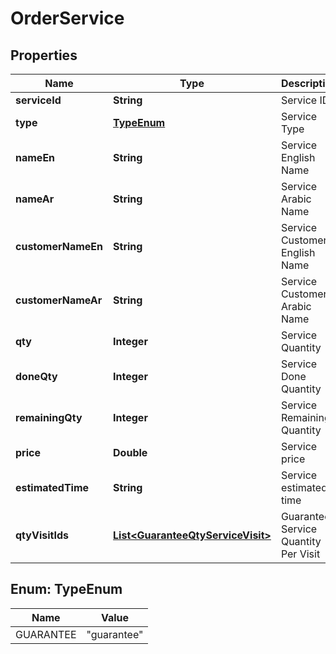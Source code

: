 
# OrderService

## Properties
Name | Type | Description | Notes
------------ | ------------- | ------------- | -------------
**serviceId** | **String** | Service ID |  [optional]
**type** | [**TypeEnum**](#TypeEnum) | Service Type |  [optional]
**nameEn** | **String** | Service English Name |  [optional]
**nameAr** | **String** | Service Arabic Name |  [optional]
**customerNameEn** | **String** | Service Customer English Name |  [optional]
**customerNameAr** | **String** | Service Customer Arabic Name |  [optional]
**qty** | **Integer** | Service Quantity |  [optional]
**doneQty** | **Integer** | Service Done Quantity |  [optional]
**remainingQty** | **Integer** | Service Remaining Quantity |  [optional]
**price** | **Double** | Service price |  [optional]
**estimatedTime** | **String** | Service estimated time |  [optional]
**qtyVisitIds** | [**List&lt;GuaranteeQtyServiceVisit&gt;**](GuaranteeQtyServiceVisit.md) | Guarantee Service Quantity Per Visit |  [optional]


<a name="TypeEnum"></a>
## Enum: TypeEnum
Name | Value
---- | -----
GUARANTEE | &quot;guarantee&quot;



